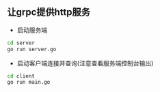 ## 让grpc提供http服务
* 启动服务端
```bash
cd server
go run server.go
```
* 启动客户端连接并查询(注意查看服务端控制台输出)
```bash
cd client
go run main.go
```
